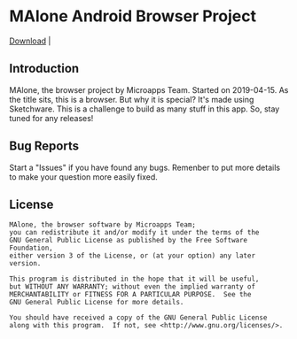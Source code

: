 # MAlone Android Browser Project
<a href="http://vaugette.com/1vmL">Download</a> | 

## Introduction
MAlone, the browser project by Microapps Team. Started on 2019-04-15. As the title sits, this is a browser. But why it is special? It's made using Sketchware. This is a challenge to build as many stuff in this app. So, stay tuned for any releases!

## Bug Reports
Start a "Issues" if you have found any bugs. Remenber to put more details to make your question more easily fixed.

## License

    MAlone, the browser software by Microapps Team;
    you can redistribute it and/or modify it under the terms of the
    GNU General Public License as published by the Free Software Foundation,
    either version 3 of the License, or (at your option) any later version.

    This program is distributed in the hope that it will be useful,
    but WITHOUT ANY WARRANTY; without even the implied warranty of
    MERCHANTABILITY or FITNESS FOR A PARTICULAR PURPOSE.  See the
    GNU General Public License for more details.

    You should have received a copy of the GNU General Public License
    along with this program.  If not, see <http://www.gnu.org/licenses/>.
